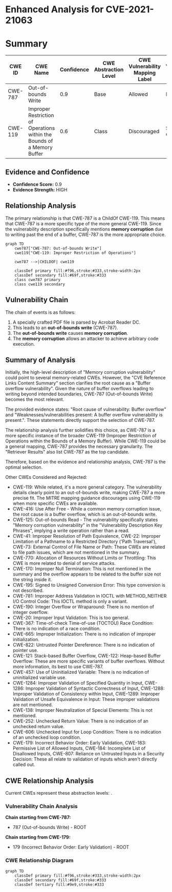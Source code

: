 # Enhanced Analysis for CVE-2021-21063

# Summary
| CWE ID | CWE Name | Confidence | CWE Abstraction Level | CWE Vulnerability Mapping Label | CWE-Vulnerability Mapping Notes |
|---|---|---|---|---|---|
| CWE-787 | Out-of-bounds Write | 0.9 | Base | Allowed | Primary CWE |
| CWE-119 | Improper Restriction of Operations within the Bounds of a Memory Buffer | 0.6 | Class | Discouraged | Secondary Candidate |

## Evidence and Confidence

*   **Confidence Score:** 0.9
*   **Evidence Strength:** HIGH

## Relationship Analysis
The primary relationship is that CWE-787 is a ChildOf CWE-119. This means that CWE-787 is a more specific type of the more general CWE-119. Since the vulnerability description specifically mentions **memory corruption** due to writing past the end of a buffer, CWE-787 is the more appropriate choice.

```mermaid
graph TD
    cwe787["CWE-787: Out-of-bounds Write"]
    cwe119["CWE-119: Improper Restriction of Operations"]
    
    cwe787 -->|CHILDOF| cwe119
    
    classDef primary fill:#f96,stroke:#333,stroke-width:2px
    classDef secondary fill:#69f,stroke:#333
    class cwe787 primary
    class cwe119 secondary
```

## Vulnerability Chain
The chain of events is as follows:
1.  A specially crafted PDF file is parsed by Acrobat Reader DC.
2.  This leads to an **out-of-bounds write** (CWE-787).
3.  The **out-of-bounds write** causes **memory corruption**.
4.  The **memory corruption** allows an attacker to achieve arbitrary code execution.

## Summary of Analysis
Initially, the high-level description of "Memory corruption vulnerability" could point to several memory-related CWEs. However, the "CVE Reference Links Content Summary" section clarifies the root cause as a "Buffer overflow vulnerability". Given the nature of buffer overflows leading to writing beyond intended boundaries, CWE-787 (Out-of-bounds Write) becomes the most relevant.

The provided evidence states: "Root cause of vulnerability: Buffer overflow" and "Weaknesses/vulnerabilities present: A buffer overflow vulnerability is present.". These statements directly support the selection of CWE-787.

The relationship analysis further solidifies this choice, as CWE-787 is a more specific instance of the broader CWE-119 (Improper Restriction of Operations within the Bounds of a Memory Buffer). While CWE-119 could be a general mapping, CWE-787 provides the necessary granularity. The "Retriever Results" also list CWE-787 as the top candidate.

Therefore, based on the evidence and relationship analysis, CWE-787 is the optimal selection.

Other CWEs Considered and Rejected:

*   CWE-119: While related, it's a more general category. The vulnerability details clearly point to an out-of-bounds write, making CWE-787 a more precise fit. The MITRE mapping guidance discourages using CWE-119 when more specific CWEs are available.
*   CWE-416: Use After Free - While a common memory corruption issue, the root cause is a buffer overflow, which is an out-of-bounds write.
*   CWE-125: Out-of-bounds Read - The vulnerability specifically states "Memory corruption vulnerability" in the "Vulnerability Description Key Phrases", implying a write operation rather than a read.
*   CWE-41: Improper Resolution of Path Equivalence, CWE-22: Improper Limitation of a Pathname to a Restricted Directory ('Path Traversal'), CWE-73: External Control of File Name or Path: These CWEs are related to file path issues, which are not mentioned in the summary.
*   CWE-770: Allocation of Resources Without Limits or Throttling: This CWE is more related to denial of service attacks.
*   CWE-170: Improper Null Termination: This is not mentioned in the summary and the overflow appears to be related to the buffer size not the string inside it.
*   CWE-195: Signed to Unsigned Conversion Error: This type conversion is not described.
*   CWE-781: Improper Address Validation in IOCTL with METHOD_NEITHER I/O Control Code: This IOCTL method is only a variant.
*   CWE-190: Integer Overflow or Wraparound: There is no mention of integer overflow.
*   CWE-20: Improper Input Validation: This is too general.
*   CWE-367: Time-of-check Time-of-use (TOCTOU) Race Condition: There is no indication of a race condition.
*   CWE-665: Improper Initialization: There is no indication of improper initialization.
*   CWE-822: Untrusted Pointer Dereference: There is no indication of pointer use.
*   CWE-121: Stack-based Buffer Overflow, CWE-122: Heap-based Buffer Overflow: These are more specific variants of buffer overflows. Without more information, its best to use CWE-787.
*   CWE-457: Use of Uninitialized Variable: There is no indication of uninitialized variable use.
*   CWE-1284: Improper Validation of Specified Quantity in Input, CWE-1286: Improper Validation of Syntactic Correctness of Input, CWE-1288: Improper Validation of Consistency within Input, CWE-1289: Improper Validation of Unsafe Equivalence in Input: These improper validations are not mentioned.
*   CWE-138: Improper Neutralization of Special Elements: This is not mentioned.
*   CWE-252: Unchecked Return Value: There is no indication of an unchecked return value.
*   CWE-606: Unchecked Input for Loop Condition: There is no indication of an unchecked loop condition.
*   CWE-179: Incorrect Behavior Order: Early Validation, CWE-183: Permissive List of Allowed Inputs, CWE-184: Incomplete List of Disallowed Inputs, CWE-807: Reliance on Untrusted Inputs in a Security Decision: These all relate to validation of inputs which aren't directly called out.


## CWE Relationship Analysis

Current CWEs represent these abstraction levels: .


### Vulnerability Chain Analysis

**Chain starting from CWE-787:**
- 787 (Out-of-bounds Write) - ROOT


**Chain starting from CWE-179:**
- 179 (Incorrect Behavior Order: Early Validation) - ROOT



### CWE Relationship Diagram

```mermaid
graph TD
    classDef primary fill:#f96,stroke:#333,stroke-width:2px
    classDef secondary fill:#69f,stroke:#333
    classDef tertiary fill:#9e9,stroke:#333
```